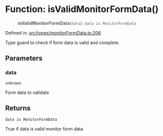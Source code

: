 # Function: isValidMonitorFormData()

> **isValidMonitorFormData**(`data`): `data is MonitorFormData`

Defined in: [src/types/monitorFormData.ts:206](https://github.com/Nick2bad4u/Uptime-Watcher/blob/main/src/types/monitorFormData.ts#L206)

Type guard to check if form data is valid and complete.

## Parameters

### data

`unknown`

Form data to validate

## Returns

`data is MonitorFormData`

True if data is valid monitor form data
